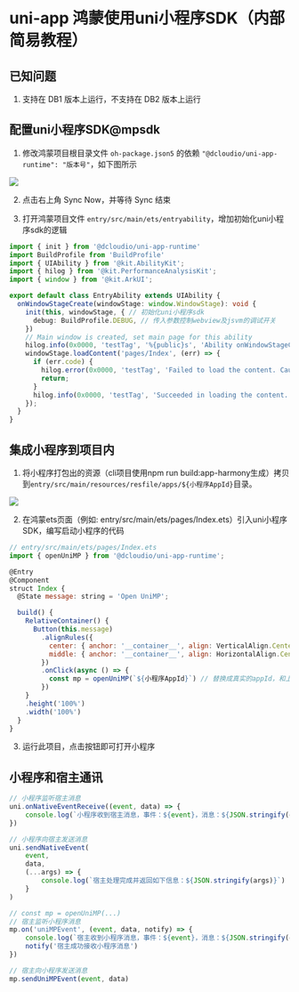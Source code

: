 # uni-app 鸿蒙使用uni小程序SDK（内部简易教程）

## 已知问题

1. 支持在 DB1 版本上运行，不支持在 DB2 版本上运行

## 配置uni小程序SDK@mpsdk

1. 修改鸿蒙项目根目录文件 `oh-package.json5` 的依赖 `"@dcloudio/uni-app-runtime": "版本号"`，如下图所示

![](https://web-ext-storage.dcloud.net.cn/uni-app/harmony/dev/6ed02769-bbf1-46a9-aae5-80cebc86ba82.png)

2. 点击右上角 Sync Now，并等待 Sync 结束

3. 打开鸿蒙项目文件 `entry/src/main/ets/entryability`，增加初始化uni小程序sdk的逻辑

```ts
import { init } from '@dcloudio/uni-app-runtime'
import BuildProfile from 'BuildProfile'
import { UIAbility } from '@kit.AbilityKit';
import { hilog } from '@kit.PerformanceAnalysisKit';
import { window } from '@kit.ArkUI';

export default class EntryAbility extends UIAbility {
  onWindowStageCreate(windowStage: window.WindowStage): void {
    init(this, windowStage, { // 初始化uni小程序sdk
      debug: BuildProfile.DEBUG, // 传入参数控制webview及jsvm的调试开关
    })
    // Main window is created, set main page for this ability
    hilog.info(0x0000, 'testTag', '%{public}s', 'Ability onWindowStageCreate');
    windowStage.loadContent('pages/Index', (err) => {
      if (err.code) {
        hilog.error(0x0000, 'testTag', 'Failed to load the content. Cause: %{public}s', JSON.stringify(err) ?? '');
        return;
      }
      hilog.info(0x0000, 'testTag', 'Succeeded in loading the content.');
    });
  }
}
```

## 集成小程序到项目内

1. 将小程序打包出的资源（cli项目使用npm run build:app-harmony生成）拷贝到`entry/src/main/resources/resfile/apps/${小程序AppId}`目录。

![](https://web-ext-storage.dcloud.net.cn/uni-app/harmony/dev/1725101625314.jpg)

2. 在鸿蒙ets页面（例如: entry/src/main/ets/pages/Index.ets）引入uni小程序SDK，编写启动小程序的代码

```js
// entry/src/main/ets/pages/Index.ets
import { openUniMP } from '@dcloudio/uni-app-runtime';

@Entry
@Component
struct Index {
  @State message: string = 'Open UniMP';

  build() {
    RelativeContainer() {
      Button(this.message)
        .alignRules({
          center: { anchor: '__container__', align: VerticalAlign.Center },
          middle: { anchor: '__container__', align: HorizontalAlign.Center }
        })
        .onClick(async () => {
          const mp = openUniMP(`${小程序AppId}`) // 替换成真实的appId，和上一步的目录对应
        })
    }
    .height('100%')
    .width('100%')
  }
}
```

3. 运行此项目，点击按钮即可打开小程序

## 小程序和宿主通讯

```js
// 小程序监听宿主消息
uni.onNativeEventReceive((event, data) => {
    console.log(`小程序收到宿主消息，事件：${event}，消息：${JSON.stringify(data)}`);
})

// 小程序向宿主发送消息
uni.sendNativeEvent(
    event,
    data,
    (...args) => {
        console.log(`宿主处理完成并返回如下信息：${JSON.stringify(args)}`)
    }
)
```

```typescript
// const mp = openUniMP(...)
// 宿主监听小程序消息
mp.on('uniMPEvent', (event, data, notify) => {
    console.log(`宿主收到小程序消息，事件：${event}，消息：${JSON.stringify(data)}`);
    notify('宿主成功接收小程序消息')
})

// 宿主向小程序发送消息
mp.sendUniMPEvent(event, data)
```